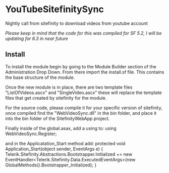 YouTubeSitefinitySync
=====================

Nightly call from sitefinity to download videos from youtube account

_Please keep in mind that the code for this was compiled for SF 5.2, I will be updating for 6.3 in near future_

## Install
To install the module begin by going to the Module Builder section of the Administration Drop Down. From there import the install.sf file. This contains the base structure of the module.

Once the new module is in place, there are two template files "ListOfVideos.ascx" and "SingleVideo.ascx" these will replace the template files that get created by sitefinity for the module.

For the source code, please compile it for your specific version of sitefinity, once compiled find the "WebVideoSync.dll" in the bin folder, and place it into the bin folder of the SitefinityWebApp project.

Finally inside of the global.asax, add a using to:
    using WebVideoSync.Register;
    
and in the Applicatation_Start method add:
    protected void Application_Start(object sender, EventArgs e)
    {
        Telerik.Sitefinity.Abstractions.Bootstrapper.Initialized += new EventHandler<Telerik.Sitefinity.Data.ExecutedEventArgs>(new GlobalMethods().Bootstrapper_Initialized);
    }
